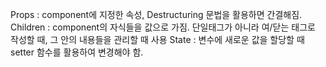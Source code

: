Props : component에 지정한 속성, Destructuring 문법을 활용하면 간결해짐.
Children : component의 자식들을 값으로 가짐. 단일태그가 아니라 여/닫는 태그로 작성할 때, 그 안의 내용들을 관리할 때 사용
State : 변수에 새로운 값을 할당할 때 setter 함수를 활용하여 변경해야 함.

